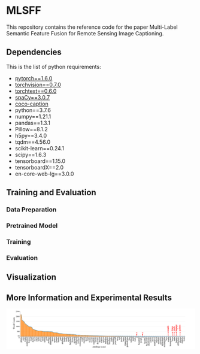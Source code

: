 # MLSFF

This repository contains the reference code for the paper Multi-Label Semantic Feature Fusion for Remote Sensing Image Captioning.

## Dependencies
This is the list of python requirements:
- [pytorch==1.6.0](http://pytorch.org/)
- [torchvision==0.7.0](https://github.com/pytorch/vision)
- [torchtext==0.6.0](https://github.com/pytorch/text)
- [spaCy==3.0.7](https://github.com/explosion/spaCy)
- [coco-caption](https://github.com/jiasenlu/coco-caption)
- python==3.7.6
- numpy==1.21.1
- pandas==1.3.1
- Pillow==8.1.2
- h5py==3.4.0
- tqdm==4.56.0
- scikit-learn==0.24.1
- scipy==1.6.3
- tensorboard==1.15.0
- tensorboardX==2.0
- en-core-web-lg==3.0.0

## Training and Evaluation
### Data Preparation

### Pretrained Model

### Training

### Evaluation

## Visualization

## More Information and Experimental Results

![word counts ucm](Figures/word_count.png)
